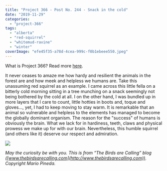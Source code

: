 ```yaml
---
title: "Project 366 - Post No. 244 - Snack in the cold"
date: "2019-11-29"
categories: 
  - "project-366"
tags: 
  - "alberta"
  - "red-squirrel"
  - "whitemud-ravine"
  - "winter"
coverImage: "efe45f35-a78d-4cea-999c-f0b1ebeee550.jpeg"
---
```


What is Project 366? Read more [here](https://thebirdsarecalling.com/2019/03/29/project-366/).

It never ceases to amaze me how hardy and resilient the animals in the forest are and how meek and helpless we humans are. Take this unassuming red squirrel as an example. I came across this little fella on a bitterly cold morning sitting in a tree munching on a snack seemingly not being bothered by the cold at all. I on the other hand, I was bundled up in more layers that I care to count, little hotties in boots and, toque and gloves..., yet, I had to keep moving to stay warm. It is remarkable that an animal so vulnerable and helpless to the elements has managed to become the globally dominant organism. The reason for the "success" of humans is obviously the brain. What we lack for in hardiness, teeth, claws and physical prowess we make up for with our brain. Nevertheless, this humble squirrel (and others like it) deserve our respect and admiration.

![](https://thebirdsarecallingandimustgo.files.wordpress.com/2019/11/efe45f35-a78d-4cea-999c-f0b1ebeee550.jpeg?w=1024)

_May the curiosity be with you. This is from “The Birds are Calling” blog ([www.thebirdsarecalling.com](http://www.thebirdsarecalling.com)). Copyright Mario Pineda._
